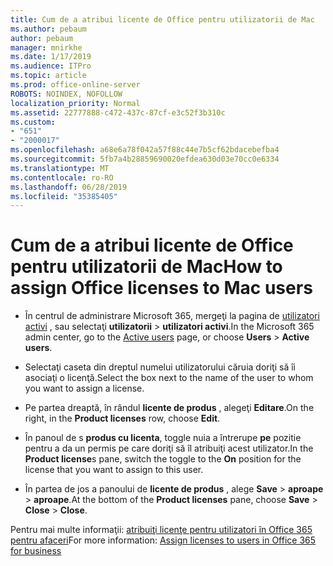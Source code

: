 ```yaml
---
title: Cum de a atribui licente de Office pentru utilizatorii de Mac
ms.author: pebaum
author: pebaum
manager: mnirkhe
ms.date: 1/17/2019
ms.audience: ITPro
ms.topic: article
ms.prod: office-online-server
ROBOTS: NOINDEX, NOFOLLOW
localization_priority: Normal
ms.assetid: 22777888-c472-437c-87cf-e3c52f3b310c
ms.custom:
- "651"
- "2000017"
ms.openlocfilehash: a68e6a78f042a57f88c44e7b5cf62bdacebefba4
ms.sourcegitcommit: 5fb7a4b28859690020efdea630d03e70cc0e6334
ms.translationtype: MT
ms.contentlocale: ro-RO
ms.lasthandoff: 06/28/2019
ms.locfileid: "35385405"
---
```

# <a name="how-to-assign-office-licenses-to-mac-users"></a><span data-ttu-id="666f1-102">Cum de a atribui licente de Office pentru utilizatorii de Mac</span><span class="sxs-lookup"><span data-stu-id="666f1-102">How to assign Office licenses to Mac users</span></span>

- <span data-ttu-id="666f1-103">În centrul de administrare Microsoft 365, mergeţi la pagina de [utilizatori activi](https://go.microsoft.com/fwlink/p/?linkid=834822) , sau selectaţi **utilizatorii** \> **utilizatori activi**.</span><span class="sxs-lookup"><span data-stu-id="666f1-103">In the Microsoft 365 admin center, go to the [Active users](https://go.microsoft.com/fwlink/p/?linkid=834822) page, or choose **Users** \> **Active users**.</span></span>

- <span data-ttu-id="666f1-104">Selectaţi caseta din dreptul numelui utilizatorului căruia doriţi să îi asociaţi o licenţă.</span><span class="sxs-lookup"><span data-stu-id="666f1-104">Select the box next to the name of the user to whom you want to assign a license.</span></span>

- <span data-ttu-id="666f1-105">Pe partea dreaptă, în rândul **licente de produs** , alegeţi **Editare**.</span><span class="sxs-lookup"><span data-stu-id="666f1-105">On the right, in the **Product licenses** row, choose **Edit**.</span></span>

- <span data-ttu-id="666f1-106">În panoul de s **produs cu licenta**, toggle nuia a întrerupe **pe** pozitie pentru a da un permis pe care doriţi să îl atribuiţi acest utilizator.</span><span class="sxs-lookup"><span data-stu-id="666f1-106">In the **Product license**s pane, switch the toggle to the **On** position for the license that you want to assign to this user.</span></span>

- <span data-ttu-id="666f1-107">În partea de jos a panoului de **licente de produs** , alege **Save** \> **aproape** \> **aproape**.</span><span class="sxs-lookup"><span data-stu-id="666f1-107">At the bottom of the **Product licenses** pane, choose **Save** \> **Close** \> **Close**.</span></span>

<span data-ttu-id="666f1-108">Pentru mai multe informaţii: [atribuiţi licenţe pentru utilizatori în Office 365 pentru afaceri](https://docs.microsoft.com/office365/admin/subscriptions-and-billing/assign-licenses-to-users)</span><span class="sxs-lookup"><span data-stu-id="666f1-108">For more information: [Assign licenses to users in Office 365 for business](https://docs.microsoft.com/office365/admin/subscriptions-and-billing/assign-licenses-to-users)</span></span>
  